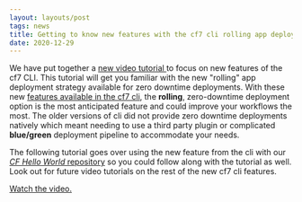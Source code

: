 ```yaml
---
layout: layouts/post
tags: news
title: Getting to know new features with the cf7 cli rolling app deployments
date: 2020-12-29
---
```

We have put together a [new video tutorial ](https://www.youtube.com/watch?v=vr0bBYKMVb8&feature=youtu.be)to focus on new features of the cf7 CLI.  This tutorial will get you familiar with the new "rolling" app deployment strategy available for zero downtime deployments.  With these new [features available in the cf7 cli](https://docs.cloudfoundry.org/cf-cli/v7.html#-new-workflows-supported-by-cf-cli-v7), the **rolling**, zero-downtime deployment option is the most anticipated feature and could improve your workflows the most. The older versions of cli did not provide zero downtime deployments natively which meant needing to use a third party plugin or complicated **blue/green** deployment pipeline to accommodate your needs.

The following tutorial goes over using the new feature from the cli with our [*CF Hello World* repository](https://github.com/cloud-gov/cf-hello-worlds) so you could follow along with the tutorial as well. Look out for future video tutorials on the rest of the new cf7 cli features.

[Watch the video.](https://www.youtube.com/watch?v=vr0bBYKMVb8&feature=youtu.be)

